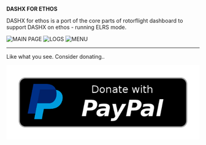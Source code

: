 **DASHX FOR ETHOS**

DASHX for ethos is a port of the core parts of rotorflight dashboard to support DASHX on ethos - running ELRS mode.

<img src="https://github.com/robthomson/dashx/blob/main/.github/gfx/dash.png?raw=true" width="800" alt="MAIN PAGE">

<img src="https://github.com/robthomson/dashx/blob/main/.github/gfx/logs.png?raw=true" width="800" alt="LOGS">

<img src="https://github.com/robthomson/dashx/blob/main/.github/gfx/menu.png?raw=true" width="800" alt="MENU">

-----
Like what you see.  Consider donating..

[![Donate](https://github.com/robthomson/RF2STATUS/blob/main/git/paypal-donate-button.png?raw=true)](https://www.paypal.com/donate/?hosted_button_id=SJVE2326X5R7A)